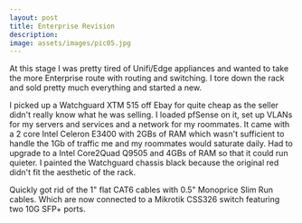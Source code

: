 ```yaml
---
layout: post
title: Enterprise Revision
description:
image: assets/images/pic05.jpg
---
```

At this stage I was pretty tired of Unifi/Edge appliances and wanted to take the more Enterprise route with routing and switching. I tore down the rack and sold pretty much everything and started a new.

I picked up a Watchguard XTM 515 off Ebay for quite cheap as the seller didn't really know what he was selling. I loaded pfSense on it, set up VLANs for my servers and services and a network for my roommates. It came with a 2 core Intel Celeron E3400 with 2GBs of RAM which wasn't sufficient to handle the 1Gb of traffic me and my roommates would saturate daily. Had to upgrade to a Intel Core2Quad Q9505 and 4GBs of RAM so that it could run quieter. I painted the Watchguard chassis black because the original red didn't fit the aesthetic of the rack.

Quickly got rid of the 1" flat CAT6 cables with 0.5" Monoprice Slim Run cables. Which are now connected to a Mikrotik CSS326 switch featuring two 10G SFP+ ports. 

